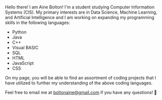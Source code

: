 Hello there! I am Aine Bolton! I'm a student studying Computer Information Systems (CIS). My primary interests are in Data Science, Machine Learning, and Artificial
Intelligence and I am working on expanding my programming skills in the following languages:
- Python
- Java
- C++
- Visual BASIC
- SQL
- HTML
- JavaScript
- CSS

On my page, you will be able to find an assortment of coding projects that I have utilized to further my understanding of the above coding languages. 

Feel free to email me at boltonaine@gmail.com if you have any questions! 👋
